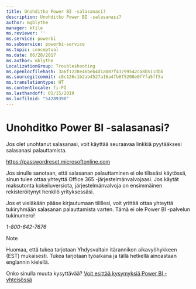 ```yaml
---
title: Unohditko Power BI -salasanasi?
description: Unohditko Power BI -salasanasi?
author: mgblythe
manager: kfile
ms.reviewer: ''
ms.service: powerbi
ms.subservice: powerbi-service
ms.topic: conceptual
ms.date: 06/28/2017
ms.author: mblythe
LocalizationGroup: Troubleshooting
ms.openlocfilehash: 3a6f1228e46beb4d1a087f43799542ca8b511dbb
ms.sourcegitcommit: c8c126c1b2ab4527a16a4fb8f5208e0f7fa5ff5a
ms.translationtype: HT
ms.contentlocale: fi-FI
ms.lasthandoff: 01/15/2019
ms.locfileid: "54289390"
---
```

# <a name="forgot-your-password-for-power-bi"></a>Unohditko Power BI -salasanasi?
Jos olet unohtanut salasanasi, voit käyttää seuraavaa linkkiä pyytääksesi salasanasi palauttamista.

<https://passwordreset.microsoftonline.com>

Jos sinulle sanotaan, että salasanan palauttaminen ei ole tilissäsi käytössä, sinun tulee ottaa yhteyttä Office 365 -järjestelmänvalvojaasi. Jos käytät maksutonta kokeiluversiota, järjestelmänvalvoja on ensimmäinen rekisteröitynyt henkilö yrityksessäsi.

Jos et vieläkään pääse kirjautumaan tilillesi, voit yrittää ottaa yhteyttä tukiryhmään salasanan palauttamista varten. Tämä ei ole Power BI -palvelun tukinumero!

*1-800-642-7676*

> [!NOTE]
> Huomaa, että tukea tarjotaan Yhdysvaltain itärannikon aikavyöhykkeen (EST) mukaisesti. Tukea tarjotaan työaikana ja tällä hetkellä ainoastaan englannin kielellä.
> 
> 

Onko sinulla muuta kysyttävää? [Voit esittää kysymyksiä Power BI -yhteisössä](http://community.powerbi.com/)

